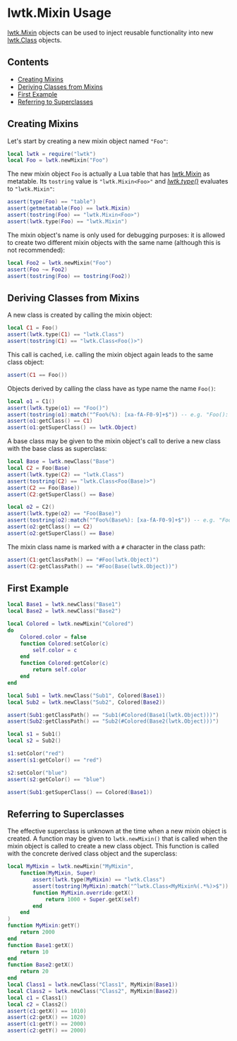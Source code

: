 # lwtk.Mixin Usage

[lwtk.Mixin] objects can be used to inject reusable functionality into new [lwtk.Class] 
objects.

[lwtk.Meta]:  ./gen/lwtk/Meta.md
[lwtk.Class]: ./gen/lwtk/Class.md
[lwtk.Mixin]: ./gen/lwtk/Mixin.md

<!-- ---------------------------------------------------------------------------------------- -->
##   Contents
<!-- ---------------------------------------------------------------------------------------- -->

   * [Creating Mixins](#creating-mixins)
   * [Deriving Classes from Mixins](#deriving-classes-from-mixins)
   * [First Example](#first-example)
   * [Referring to Superclasses](#referring.to-superclasses)

<!-- ---------------------------------------------------------------------------------------- -->
##   Creating Mixins
<!-- ---------------------------------------------------------------------------------------- -->

Let's start by creating a new mixin object named `"Foo"`:

```lua
local lwtk = require("lwtk")
local Foo = lwtk.newMixin("Foo")
```

The new mixin object `Foo` is actually a Lua table that has [lwtk.Mixin] as metatable.
Its `tostring` value is `"lwtk.Mixin<Foo>"` and *[lwtk.type()]* evaluates to `"lwtk.Mixin"`:

[lwtk.type()]: ./gen/lwtk/type.md

```lua
assert(type(Foo) == "table")
assert(getmetatable(Foo) == lwtk.Mixin)
assert(tostring(Foo) == "lwtk.Mixin<Foo>")
assert(lwtk.type(Foo) == "lwtk.Mixin")
```
<!--lua
assert(getmetatable(Foo).__name == "lwtk.Mixin")
-->

The mixin object's name is only used for debugging purposes: it is allowed to create two 
different mixin objects with the same name (although this is not recommended):

```lua
local Foo2 = lwtk.newMixin("Foo")
assert(Foo ~= Foo2)
assert(tostring(Foo) == tostring(Foo2))
```

<!-- ---------------------------------------------------------------------------------------- -->
##   Deriving Classes from Mixins
<!-- ---------------------------------------------------------------------------------------- -->

A new class is created by calling the mixin object:

```lua
local C1 = Foo()
assert(lwtk.type(C1) == "lwtk.Class")
assert(tostring(C1) == "lwtk.Class<Foo()>")
```
This call is cached, i.e. calling the mixin object again leads to the same class object:

```lua
assert(C1 == Foo())
```

Objects derived by calling the class have as type name the name `Foo()`:

```lua
local o1 = C1()
assert(lwtk.type(o1) == "Foo()")
assert(tostring(o1):match("^Foo%(%): [xa-fA-F0-9]+$")) -- e.g. "Foo(): 0x55d1e35c2430"
assert(o1:getClass() == C1)
assert(o1:getSuperClass() == lwtk.Object)
```

A base class may be given to the mixin object's call to derive a new class with the 
base class as superclass:

```lua
local Base = lwtk.newClass("Base")
local C2 = Foo(Base)
assert(lwtk.type(C2) == "lwtk.Class")
assert(tostring(C2) == "lwtk.Class<Foo(Base)>")
assert(C2 == Foo(Base))
assert(C2:getSuperClass() == Base)
```

```lua
local o2 = C2()
assert(lwtk.type(o2) == "Foo(Base)")
assert(tostring(o2):match("^Foo%(Base%): [xa-fA-F0-9]+$")) -- e.g. "Foo(Base): 0x55d1e35c2430"
assert(o2:getClass() == C2)
assert(o2:getSuperClass() == Base)
```

The mixin class name is marked with a `#` character in the class path:

```lua
assert(C1:getClassPath() == "#Foo(lwtk.Object)")
assert(C2:getClassPath() == "#Foo(Base(lwtk.Object))")
```

<!-- ---------------------------------------------------------------------------------------- -->
##   First Example
<!-- ---------------------------------------------------------------------------------------- -->

```lua
local Base1 = lwtk.newClass("Base1")
local Base2 = lwtk.newClass("Base2")

local Colored = lwtk.newMixin("Colored")
do
    Colored.color = false
    function Colored:setColor(c)
        self.color = c
    end
    function Colored:getColor(c)
        return self.color
    end
end

local Sub1 = lwtk.newClass("Sub1", Colored(Base1))
local Sub2 = lwtk.newClass("Sub2", Colored(Base2))

assert(Sub1:getClassPath() == "Sub1(#Colored(Base1(lwtk.Object)))")
assert(Sub2:getClassPath() == "Sub2(#Colored(Base2(lwtk.Object)))")

local s1 = Sub1()
local s2 = Sub2()

s1:setColor("red")
assert(s1:getColor() == "red")

s2:setColor("blue")
assert(s2:getColor() == "blue")

assert(Sub1:getSuperClass() == Colored(Base1))

```
<!--lua
assert(Sub1:getReverseClassPath() == "/lwtk.Object/Base1/#Colored/Sub1")
assert(Sub2:getReverseClassPath() == "/lwtk.Object/Base2/#Colored/Sub2")
-->

<!-- ---------------------------------------------------------------------------------------- -->
##   Referring to Superclasses
<!-- ---------------------------------------------------------------------------------------- -->

The effective superclass is unknown at the time when a new mixin object is created. A function
may be given to `lwtk.newMixin()` that is called when the mixin object is called to create
a new class object. This function is called with the concrete derived class object and 
the superclass:

```lua
local MyMixin = lwtk.newMixin("MyMixin", 
    function(MyMixin, Super)
    	assert(lwtk.type(MyMixin) == "lwtk.Class")
    	assert(tostring(MyMixin):match("^lwtk.Class<MyMixin%(.*%)>$"))
        function MyMixin.override:getX()
            return 1000 + Super.getX(self)
        end
    end
)
function MyMixin:getY()
    return 2000
end
function Base1:getX()
    return 10
end
function Base2:getX()
    return 20
end
local Class1 = lwtk.newClass("Class1", MyMixin(Base1))
local Class2 = lwtk.newClass("Class2", MyMixin(Base2))
local c1 = Class1()
local c2 = Class2()
assert(c1:getX() == 1010)
assert(c2:getX() == 1020)
assert(c1:getY() == 2000)
assert(c2:getY() == 2000)
```


<!-- ---------------------------------------------------------------------------------------- -->
<!--lua
    print("Mixin.md: OK")
-->

